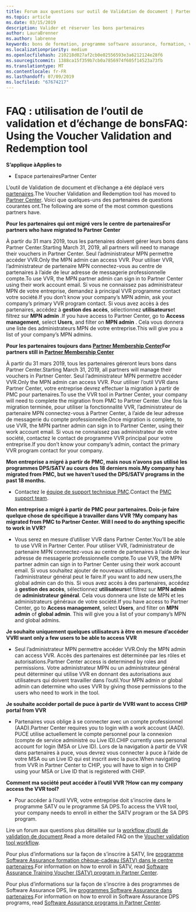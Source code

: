 ```yaml
---
title: Forum aux questions sur outil de Validation de document | Partenaires
ms.topic: article
ms.date: 03/15/2019
description: Valider et réserver les bons partenaires
author: LauraBrenner
ms.author: labrenne
keywords: bons de formation, programme software assurance, formation, valider les bons, chèque-cadeau de réserve
ms.localizationpriority: medium
ms.openlocfilehash: 210218d027af2cb0e02556593e3a6212124e28f6
ms.sourcegitcommit: 1388ca15f359b7cb0a7856974f605f14523a73fb
ms.translationtype: MT
ms.contentlocale: fr-FR
ms.lasthandoff: 07/09/2019
ms.locfileid: "67674217"
---
```

# <a name="faq-using-the-voucher-validation-and-redemption-tool"></a><span data-ttu-id="89d82-104">FAQ : utilisation de l’outil de validation et d’échange de bons</span><span class="sxs-lookup"><span data-stu-id="89d82-104">FAQ: Using the Voucher Validation and Redemption tool</span></span> 

<span data-ttu-id="89d82-105">**S’applique à**</span><span class="sxs-lookup"><span data-stu-id="89d82-105">**Applies to**</span></span>

- <span data-ttu-id="89d82-106">Espace partenaires</span><span class="sxs-lookup"><span data-stu-id="89d82-106">Partner Center</span></span>

<span data-ttu-id="89d82-107">L’outil de Validation de document et d’échange a été déplacé vers [partenaires](https://partner.microsoft.com/en-us/pcv/dashboard/overview).</span><span class="sxs-lookup"><span data-stu-id="89d82-107">The Voucher Validation and Redemption tool has moved to [Partner Center](https://partner.microsoft.com/en-us/pcv/dashboard/overview).</span></span> <span data-ttu-id="89d82-108">Voici que quelques-uns des partenaires de questions courantes ont.</span><span class="sxs-lookup"><span data-stu-id="89d82-108">The following are some of the most common questions partners have.</span></span> 

<span data-ttu-id="89d82-109">**Pour les partenaires qui ont migré vers le centre de partenaires**</span><span class="sxs-lookup"><span data-stu-id="89d82-109">**For partners who have migrated to Partner Center**</span></span>

 <span data-ttu-id="89d82-110">À partir du 31 mars 2019, tous les partenaires doivent gérer leurs bons dans Partner Center.</span><span class="sxs-lookup"><span data-stu-id="89d82-110">Starting March 31, 2019, all partners will need to manage their vouchers in Partner Center.</span></span> <span data-ttu-id="89d82-111">Seul l’administrateur MPN permettre accéder VVR.</span><span class="sxs-lookup"><span data-stu-id="89d82-111">Only the MPN admin can access VVR.</span></span> <span data-ttu-id="89d82-112">Pour utiliser VVR, l’administrateur de partenaire MPN connectez-vous au centre de partenaires à l’aide de leur adresse de messagerie professionnelle compte.</span><span class="sxs-lookup"><span data-stu-id="89d82-112">To use VVR, the MPN partner admin can sign in to Partner Center using their work account email.</span></span> <span data-ttu-id="89d82-113">Si vous ne connaissez pas administrateur MPN de votre entreprise, demandez à principal VVR programme contact votre société.</span><span class="sxs-lookup"><span data-stu-id="89d82-113">If you don’t know your company’s MPN admin, ask your company’s primary VVR program contact.</span></span>  <span data-ttu-id="89d82-114">Si vous avez accès à des partenaires, accédez à **gestion des accès**, sélectionnez **utilisateurs**et filtrez sur **MPN admin** .</span><span class="sxs-lookup"><span data-stu-id="89d82-114">If you have access to Partner Center, go to **Access management**, select **Users**, and filter on **MPN admin** .</span></span> <span data-ttu-id="89d82-115">Cela vous donnera une liste des administrateurs MPN de votre entreprise.</span><span class="sxs-lookup"><span data-stu-id="89d82-115">This will give you a list of your company’s MPN admins.</span></span>  

<span data-ttu-id="89d82-116">**Pour les partenaires toujours dans [Partner Membership Center](https://partner.microsoft.com/)**</span><span class="sxs-lookup"><span data-stu-id="89d82-116">**For partners still in [Partner Membership Center](https://partner.microsoft.com/)**</span></span>

<span data-ttu-id="89d82-117">À partir du 31 mars 2019, tous les partenaires géreront leurs bons dans Partner Center.</span><span class="sxs-lookup"><span data-stu-id="89d82-117">Starting March 31, 2019, all partners will manage their vouchers in Partner Center.</span></span> <span data-ttu-id="89d82-118">Seul l’administrateur MPN permettre accéder VVR.</span><span class="sxs-lookup"><span data-stu-id="89d82-118">Only the MPN admin can access VVR.</span></span> <span data-ttu-id="89d82-119">Pour utiliser l’outil VVR dans Partner Center, votre entreprise devrez effectuer la migration à partir de PMC pour partenaires.</span><span class="sxs-lookup"><span data-stu-id="89d82-119">To use the VVR tool in Partner Center, your company will need to complete the migration from PMC to Partner Center.</span></span> <span data-ttu-id="89d82-120">Une fois la migration terminée, pour utiliser la fonctionnalité VVR, l’administrateur de partenaire MPN connectez-vous à Partner Center, à l’aide de leur adresse de messagerie du compte professionnelle.</span><span class="sxs-lookup"><span data-stu-id="89d82-120">Once migration is complete, to use VVR, the MPN partner admin can sign in to Partner Center, using their work account email.</span></span> <span data-ttu-id="89d82-121">Si vous ne connaissez pas administrateur de votre société, contactez le contact de programme VVR principal pour votre entreprise.</span><span class="sxs-lookup"><span data-stu-id="89d82-121">If you don’t know your company’s admin, contact the primary VVR program contact for your company.</span></span>  


<span data-ttu-id="89d82-122">**Mon entreprise a migré à partir de PMC, mais nous n’avons pas utilisé les programmes DPS/SATV au cours des 18 derniers mois.**</span><span class="sxs-lookup"><span data-stu-id="89d82-122">**My company has migrated from PMC, but we haven’t used the DPS/SATV programs in the past 18 months.**</span></span>

- <span data-ttu-id="89d82-123">Contactez le [équipe de support technique PMC](mailto:proghelp@microsoft.com).</span><span class="sxs-lookup"><span data-stu-id="89d82-123">Contact the [PMC support team](mailto:proghelp@microsoft.com).</span></span> 


<span data-ttu-id="89d82-124">**Mon entreprise a migré à partir de PMC pour partenaires. Dois-je faire quelque chose de spécifique à travailler dans VVR ?**</span><span class="sxs-lookup"><span data-stu-id="89d82-124">**My company has migrated from PMC to Partner Center. Will I need to do anything specific to work in VVR?**</span></span> 

- <span data-ttu-id="89d82-125">Vous serez en mesure d’utiliser VVR dans Partner Center.</span><span class="sxs-lookup"><span data-stu-id="89d82-125">You’ll be able to use VVR in Partner Center.</span></span>  <span data-ttu-id="89d82-126">Pour utiliser VVR, l’administrateur de partenaire MPN connectez-vous au centre de partenaires à l’aide de leur adresse de messagerie professionnelle compte.</span><span class="sxs-lookup"><span data-stu-id="89d82-126">To use VVR, the MPN partner admin can sign in to Partner Center using their work account email.</span></span> <span data-ttu-id="89d82-127">Si vous souhaitez ajouter de nouveaux utilisateurs, l’administrateur général peut le faire.</span><span class="sxs-lookup"><span data-stu-id="89d82-127">If you want to add new users,the global admin can do this.</span></span> <span data-ttu-id="89d82-128">Si vous avez accès à des partenaires, accédez à **gestion des accès**, sélectionnez **utilisateurs**et filtrez sur **MPN admin** de **administrateur général**. Cela vous donnera une liste de MPN et les administrateurs généraux de votre société.</span><span class="sxs-lookup"><span data-stu-id="89d82-128">If you have access to Partner Center, go to **Access management**, select **Users**, and filter on **MPN admin** of **global admin**. This will give you a list of your company’s MPN and global admins.</span></span>  

<span data-ttu-id="89d82-129">**Je souhaite uniquement quelques utilisateurs à être en mesure d’accéder VVR**</span><span class="sxs-lookup"><span data-stu-id="89d82-129">**I want only a few users to be able to access VVR**</span></span>

- <span data-ttu-id="89d82-130">Seul l’administrateur MPN permettre accéder VVR.</span><span class="sxs-lookup"><span data-stu-id="89d82-130">Only the MPN admin can access VVR.</span></span> <span data-ttu-id="89d82-131">Accès des partenaires est déterminée par les rôles et autorisations.</span><span class="sxs-lookup"><span data-stu-id="89d82-131">Partner Center access is determined by roles and permissions.</span></span> <span data-ttu-id="89d82-132">Votre administrateur MPN ou un administrateur général peut déterminer qui utilise VVR en donnant des autorisations aux utilisateurs qui doivent travailler dans l’outil.</span><span class="sxs-lookup"><span data-stu-id="89d82-132">Your MPN admin or global admin can determine who uses VVR by giving those permissions to the users who need to work in the tool.</span></span>

<span data-ttu-id="89d82-133">**Je souhaite accéder portail de puce à partir de VVR**</span><span class="sxs-lookup"><span data-stu-id="89d82-133">**I want to access CHIP portal from VVR**</span></span>

- <span data-ttu-id="89d82-134">Partenaires vous oblige à se connecter avec un compte professionnel (AAD).</span><span class="sxs-lookup"><span data-stu-id="89d82-134">Partner Center requires you to login with a work account (AAD).</span></span>  <span data-ttu-id="89d82-135">PUCE utilise actuellement le compte personnel pour la connexion (compte de service administré ou Live ID).</span><span class="sxs-lookup"><span data-stu-id="89d82-135">CHIP currently uses personal account for login (MSA or Live ID).</span></span>  <span data-ttu-id="89d82-136">Lors de la navigation à partir de VVR dans partenaires à puce, vous devrez vous connecter à puce à l’aide de votre MSA ou un Live ID qui est inscrit avec la puce.</span><span class="sxs-lookup"><span data-stu-id="89d82-136">When navigating from VVR in Partner Center to CHIP, you will have to sign in to CHIP using your MSA or Live ID that is registered with CHIP.</span></span>

<span data-ttu-id="89d82-137">**Comment ma société peut accéder à l’outil VVR ?**</span><span class="sxs-lookup"><span data-stu-id="89d82-137">**How can my company access the VVR tool?**</span></span>

- <span data-ttu-id="89d82-138">Pour accéder à l’outil VVR, votre entreprise doit s’inscrire dans le programme SATV ou le programme SA DPS.</span><span class="sxs-lookup"><span data-stu-id="89d82-138">To access the VVR tool, your company needs to enroll in either the SATV program or the SA DPS program.</span></span>

<span data-ttu-id="89d82-139">Lire un forum aux questions plus détaillée sur la [workflow d’outil de validation de document](https://query.prod.cms.rt.microsoft.com/cms/api/am/binary/RE3kz5o).</span><span class="sxs-lookup"><span data-stu-id="89d82-139">Read a more detailed FAQ on the [Voucher validation tool workflow](https://query.prod.cms.rt.microsoft.com/cms/api/am/binary/RE3kz5o).</span></span>

<span data-ttu-id="89d82-140">Pour plus d’informations sur la façon de s’inscrire à SATV, lire [programme Software Assurance formation chèque-cadeau (SATV) dans le centre partenaires](software-assurance-satv.md).</span><span class="sxs-lookup"><span data-stu-id="89d82-140">For information on how to enroll in SATV, read [Software Assurance Training Voucher (SATV) program in Partner Center](software-assurance-satv.md).</span></span>

<span data-ttu-id="89d82-141">Pour plus d’informations sur la façon de s’inscrire à des programmes de Software Assurance DPS, lire [programmes Software Assurance dans partenaires](software-assurance-dps.md).</span><span class="sxs-lookup"><span data-stu-id="89d82-141">For information on how to enroll in Software Assurance DPS programs, read [Software Assurance programs in Partner Center](software-assurance-dps.md).</span></span>
